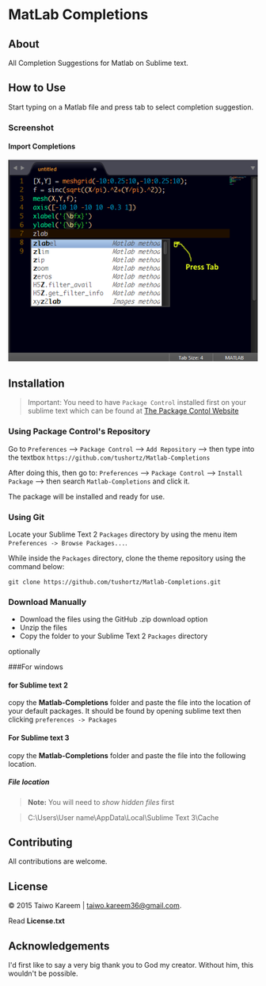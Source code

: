

# MatLab Completions

## About

All Completion Suggestions for Matlab on Sublime text.

## How to Use

Start typing on a Matlab file and press tab to select completion suggestion.

### Screenshot
#### Import Completions
![Matlab Preview](./preview.png)


## Installation
> Important: You need to have `Package Control` installed first on your sublime text which can be found at [The Package Contol Website](http://packagecontrol.io)

### Using Package Control's Repository

Go to `Preferences` --> `Package Control` --> `Add Repository` --> then type into the textbox `https://github.com/tushortz/Matlab-Completions`

After doing this, then go to: `Preferences` --> `Package Control` --> `Install Package` --> then search `Matlab-Completions` and click it.

The package will be installed and ready for use.


### Using Git

Locate your Sublime Text 2 `Packages` directory by using the menu item `Preferences -> Browse Packages...`.

While inside the `Packages` directory, clone the theme repository using the command below:

    git clone https://github.com/tushortz/Matlab-Completions.git



### Download Manually

* Download the files using the GitHub .zip download option
* Unzip the files
* Copy the folder to your Sublime Text 2 `Packages` directory


optionally

###For windows
#### for Sublime text 2
copy the **Matlab-Completions** folder and paste the file into the location of your default packages. It should be found by opening sublime text then clicking `preferences -> Packages`


#### For Sublime text 3
copy the **Matlab-Completions** folder and paste the file into the following location.

##### File location

> **Note:** You will need to *show hidden files* first

> C:\Users\User name\AppData\Local\Sublime Text 3\Cache

## Contributing

All contributions are welcome. 

## License
© 2015 Taiwo Kareem | taiwo.kareem36@gmail.com.

Read **License.txt**

## Acknowledgements
I'd first like to say a very big thank you to God my creator. Without him, this wouldn't be possible.







